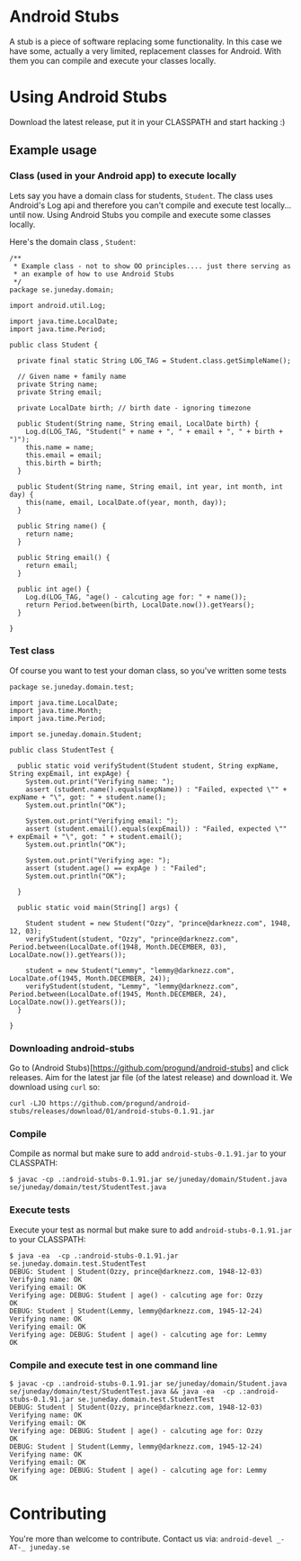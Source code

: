 # Android Stubs

A stub is a piece of software replacing some functionality. In this
case we have some, actually a very limited, replacement classes for
Android. With them you can compile and execute your classes locally.

# Using Android Stubs

Download the latest release, put it in your CLASSPATH and start hacking :)

## Example usage


### Class (used in your Android app) to execute locally

Lets say you have a domain class for students, ```Student```. The class uses Android's Log api and therefore you can't compile and execute test locally... until now. Using Android Stubs you compile and execute some classes locally.

Here's the domain class , ```Student```:

~~~
/**
 * Example class - not to show OO principles.... just there serving as
 * an example of how to use Android Stubs
 */
package se.juneday.domain;

import android.util.Log;

import java.time.LocalDate;
import java.time.Period;

public class Student {

  private final static String LOG_TAG = Student.class.getSimpleName();
  
  // Given name + family name
  private String name;
  private String email;
  
  private LocalDate birth; // birth date - ignoring timezone 

  public Student(String name, String email, LocalDate birth) {
    Log.d(LOG_TAG, "Student(" + name + ", " + email + ", " + birth + ")");
    this.name = name;
    this.email = email;
    this.birth = birth;
  }
  
  public Student(String name, String email, int year, int month, int day) {
    this(name, email, LocalDate.of(year, month, day));
  }
  
  public String name() {
    return name;
  }
  
  public String email() {
    return email;
  }

  public int age() {
    Log.d(LOG_TAG, "age() - calcuting age for: " + name());
    return Period.between(birth, LocalDate.now()).getYears();
  }

}
~~~

### Test class

Of course you want to test your doman class, so you've written some tests

~~~
package se.juneday.domain.test;

import java.time.LocalDate;
import java.time.Month;
import java.time.Period;

import se.juneday.domain.Student;

public class StudentTest {

  public static void verifyStudent(Student student, String expName, String expEmail, int expAge) {
    System.out.print("Verifying name: ");
    assert (student.name().equals(expName)) : "Failed, expected \"" + expName + "\", got: " + student.name();
    System.out.println("OK");
    
    System.out.print("Verifying email: ");
    assert (student.email().equals(expEmail)) : "Failed, expected \"" + expEmail + "\", got: " + student.email();
    System.out.println("OK");
    
    System.out.print("Verifying age: ");
    assert (student.age() == expAge ) : "Failed";
    System.out.println("OK");

  }
  
  public static void main(String[] args) {

    Student student = new Student("Ozzy", "prince@darknezz.com", 1948, 12, 03);
    verifyStudent(student, "Ozzy", "prince@darknezz.com", Period.between(LocalDate.of(1948, Month.DECEMBER, 03), LocalDate.now()).getYears());

    student = new Student("Lemmy", "lemmy@darknezz.com", LocalDate.of(1945, Month.DECEMBER, 24));
    verifyStudent(student, "Lemmy", "lemmy@darknezz.com", Period.between(LocalDate.of(1945, Month.DECEMBER, 24), LocalDate.now()).getYears());
  }
  
}
~~~

### Downloading android-stubs

Go to (Android Stubs)[https://github.com/progund/android-stubs] and click releases. Aim for the latest jar file (of the latest release) and download it. We download using ```curl``` so:

~~~
curl -LJO https://github.com/progund/android-stubs/releases/download/01/android-stubs-0.1.91.jar
~~~

### Compile

Compile as normal but make sure to add ```android-stubs-0.1.91.jar``` to your CLASSPATH:

~~~
$ javac -cp .:android-stubs-0.1.91.jar se/juneday/domain/Student.java se/juneday/domain/test/StudentTest.java
~~~

### Execute tests

Execute your test as normal but make sure to add ```android-stubs-0.1.91.jar``` to your CLASSPATH:

~~~
$ java -ea  -cp .:android-stubs-0.1.91.jar se.juneday.domain.test.StudentTest 
DEBUG: Student | Student(Ozzy, prince@darknezz.com, 1948-12-03)
Verifying name: OK
Verifying email: OK
Verifying age: DEBUG: Student | age() - calcuting age for: Ozzy
OK
DEBUG: Student | Student(Lemmy, lemmy@darknezz.com, 1945-12-24)
Verifying name: OK
Verifying email: OK
Verifying age: DEBUG: Student | age() - calcuting age for: Lemmy
OK
~~~

### Compile and execute test in one command line

~~~
$ javac -cp .:android-stubs-0.1.91.jar se/juneday/domain/Student.java se/juneday/domain/test/StudentTest.java && java -ea  -cp .:android-stubs-0.1.91.jar se.juneday.domain.test.StudentTest 
DEBUG: Student | Student(Ozzy, prince@darknezz.com, 1948-12-03)
Verifying name: OK
Verifying email: OK
Verifying age: DEBUG: Student | age() - calcuting age for: Ozzy
OK
DEBUG: Student | Student(Lemmy, lemmy@darknezz.com, 1945-12-24)
Verifying name: OK
Verifying email: OK
Verifying age: DEBUG: Student | age() - calcuting age for: Lemmy
OK
~~~

# Contributing 

You're more than welcome to contribute. Contact us via: ```android-devel _-AT-_ juneday.se```
